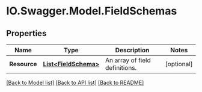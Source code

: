 # IO.Swagger.Model.FieldSchemas
## Properties

Name | Type | Description | Notes
------------ | ------------- | ------------- | -------------
**Resource** | [**List&lt;FieldSchema&gt;**](FieldSchema.md) | An array of field definitions. | [optional] 

[[Back to Model list]](../README.md#documentation-for-models) [[Back to API list]](../README.md#documentation-for-api-endpoints) [[Back to README]](../README.md)

